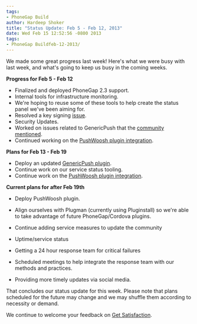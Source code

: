 ```yaml
---
tags:
- PhoneGap Build
author: Hardeep Shoker
title: "Status Update: Feb 5 - Feb 12, 2013"
date: Wed Feb 15 12:52:56 -0800 2013
tags:
- PhoneGap Buildfeb-12-2013/
---
```


We made some great progress last week! Here's what we were busy with last
week, and what's going to keep us busy in the coming weeks.

**Progress for Feb 5 - Feb 12**

- Finalized and deployed PhoneGap 2.3 support.
- Internal tools for infrastructure monitoring.
- We're hoping to reuse some of these tools to help create the status panel we've been aiming for.
- Resolved a key signing [issue](https://github.com/phonegap/build/issues/86).
- Security Updates.
- Worked on issues related to GenericPush that the [community mentioned](http://community.phonegap.com/nitobi/topics/phonegap_build_support_for_push_notification_plugin).
- Continued working on the [PushWoosh plugin integration](https://github.com/shaders/pushwoosh-phonegap-build-plugin).

**Plans for Feb 13 - Feb 19**

- Deploy an updated [GenericPush plugin](https://github.com/phonegap-build/PushPlugin).
- Continue work on our service status tooling.
- Continue work on the [PushWoosh plugin integration](https://github.com/shaders/pushwoosh-phonegap-build-plugin).

**Current plans for after Feb 19th**

- Deploy PushWoosh plugin.
- Align ourselves with Plugman (currently using Pluginstall) so we're able to take advantage of future PhoneGap/Cordova plugins.

- Continue adding service measures to update the community 
- Uptime/service status
- Getting a 24 hour response team for critical failures
- Scheduled meetings to help integrate the response team with our methods and practices.
- Providing more timely updates via social media.

That concludes our status update for this week. Please note that plans
scheduled for the future may change and we may shuffle them according
to necessity or demand.

We continue to welcome your feedback on
[Get Satisfaction](http://community.phonegap.com/nitobi).
